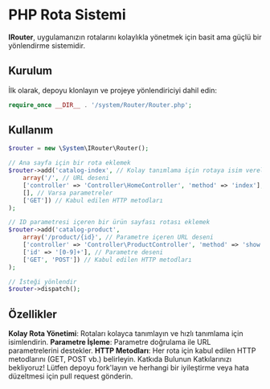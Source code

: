 # PHP Rota Sistemi

**IRouter**, uygulamanızın rotalarını kolaylıkla yönetmek için basit ama güçlü bir yönlendirme sistemidir.

## Kurulum

İlk olarak, depoyu klonlayın ve projeye yönlendiriciyi dahil edin:

```php
require_once __DIR__ . '/system/Router/Router.php';
```
## Kullanım

```php
$router = new \System\IRouter\Router();

// Ana sayfa için bir rota eklemek
$router->add('catalog-index', // Kolay tanımlama için rotaya isim verelim
    array('/', // URL deseni
    ['controller' => 'Controller\HomeController', 'method' => 'index'], // Çalıştırılacak controller ve metod
    [], // Varsa parametreler
    ['GET']) // Kabul edilen HTTP metodları
);

// ID parametresi içeren bir ürün sayfası rotası eklemek
$router->add('catalog-product',
    array('/product/{id}', // Parametre içeren URL deseni
    ['controller' => 'Controller\ProductController', 'method' => 'show'], // Çalıştırılacak controller ve metod
    ['id' => '[0-9]+'], // Parametre deseni
    ['GET', 'POST']) // Kabul edilen HTTP metodları
);

// İsteği yönlendir
$router->dispatch();
```
## Özellikler
**Kolay Rota Yönetimi**: Rotaları kolayca tanımlayın ve hızlı tanımlama için isimlendirin.
**Parametre İşleme**: Parametre doğrulama ile URL parametrelerini destekler.
**HTTP Metodları**: Her rota için kabul edilen HTTP metodlarını (GET, POST vb.) belirleyin.
Katkıda Bulunun
Katkılarınızı bekliyoruz! Lütfen depoyu fork'layın ve herhangi bir iyileştirme veya hata düzeltmesi için pull request gönderin.
